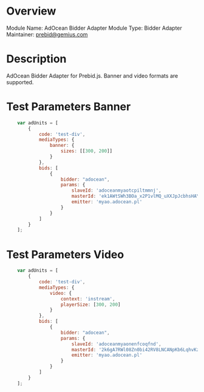 # Overview

Module Name: AdOcean Bidder Adapter
Module Type: Bidder Adapter
Maintainer: prebid@gemius.com

# Description

AdOcean Bidder Adapter for Prebid.js.
Banner and video formats are supported.

# Test Parameters Banner
```js
    var adUnits = [
        {
            code: 'test-div',
            mediaTypes: {
                banner: {
                    sizes: [[300, 200]]
                }
            },
            bids: [
                {
                    bidder: "adocean",
                    params: {
                        slaveId: 'adoceanmyaotcpiltmmnj',
                        masterId: 'ek1AWtSWh3BOa_x2P1vlMQ_uXXJpJcbhsHAY5PFQjWD.D7',
                        emitter: 'myao.adocean.pl'
                    }
                }
            ]
        }
    ];
```
# Test Parameters Video
```js
    var adUnits = [
        {
            code: 'test-div',
            mediaTypes: {
                video: {
                    context: 'instream',
                    playerSize: [300, 200]
                }
            },
            bids: [
                {
                    bidder: "adocean",
                    params: {
                        slaveId: 'adoceanmyaonenfcoqfnd',
                        masterId: '2k6gA7RWl08Zn0bi42RV8LNCANpKb6LqhvKzbmK3pzP.U7',
                        emitter: 'myao.adocean.pl'
                    }
                }
            ]
        }
    ];
```
